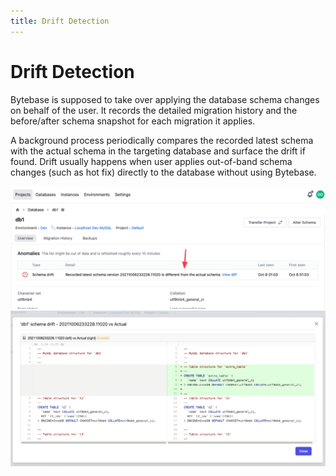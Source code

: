 ```yaml
---
title: Drift Detection
---
```


# Drift Detection

Bytebase is supposed to take over applying the database schema changes on behalf of the user. It records the detailed migration history and the before/after schema snapshot for each migration it applies.

A background process periodically compares the recorded latest schema with the actual schema in the targeting database and surface the drift if found. Drift usually happens when user applies out-of-band schema changes (such as hot fix) directly to the database without using Bytebase.

![Detect the drift](/static/docs-assets/schema-drift-bytebase.png)
![Display the drift](/static/docs-assets/schema-drift-gitlab.png)
